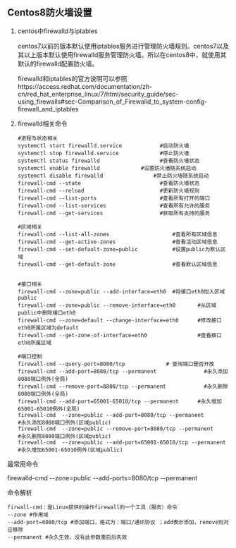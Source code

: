 
## Centos8防火墙设置

1. centos中firewalld与iptables

   centos7以前的版本默认使用iptables服务进行管理防火墙规则。centos7以及其以上版本默认使用firewalld服务管理防火墙。所以在centos8中，就使用其默认的firewalld配置防火墙。

   firewalld和iptables的官方说明可以参照https://access.redhat.com/documentation/zh-cn/red_hat_enterprise_linux/7/html/security_guide/sec-using_firewalls#sec-Comparison_of_Firewalld_to_system-config-firewall_and_iptables

2. firewalld相关命令

   ```shell
   #进程与状态相关
   systemctl start firewalld.service            #启动防火墙  
   systemctl stop firewalld.service             #停止防火墙  
   systemctl status firewalld                   #查看防火墙状态
   systemctl enable firewalld             #设置防火墙随系统启动
   systemctl disable firewalld                #禁止防火墙随系统启动
   firewall-cmd --state                         #查看防火墙状态  
   firewall-cmd --reload                        #更新防火墙规则   
   firewall-cmd --list-ports                    #查看所有打开的端口  
   firewall-cmd --list-services                 #查看所有允许的服务  
   firewall-cmd --get-services                  #获取所有支持的服务  

   #区域相关
   firewall-cmd --list-all-zones                    #查看所有区域信息  
   firewall-cmd --get-active-zones                  #查看活动区域信息  
   firewall-cmd --set-default-zone=public           #设置public为默认区域  
   firewall-cmd --get-default-zone                  #查看默认区域信息  


   #接口相关
   firewall-cmd --zone=public --add-interface=eth0  #将接口eth0加入区域public
   firewall-cmd --zone=public --remove-interface=eth0       #从区域public中删除接口eth0  
   firewall-cmd --zone=default --change-interface=eth0      #修改接口eth0所属区域为default  
   firewall-cmd --get-zone-of-interface=eth0                #查看接口eth0所属区域  

   #端口控制
   firewall-cmd --query-port=8080/tcp             # 查询端口是否开放
   firewall-cmd --add-port=8080/tcp --permanent               #永久添加8080端口例外(全局)
   firewall-cmd --remove-port=8800/tcp --permanent            #永久删除8080端口例外(全局)
   firewall-cmd --add-port=65001-65010/tcp --permanent      #永久增加65001-65010例外(全局)  
   firewall-cmd  --zone=public --add-port=8080/tcp --permanent            #永久添加8080端口例外(区域public)
   firewall-cmd  --zone=public --remove-port=8080/tcp --permanent         #永久删除8080端口例外(区域public)
   firewall-cmd  --zone=public --add-port=65001-65010/tcp --permanent   #永久增加65001-65010例外(区域public) 
   ```

最常用命令

firewalld-cmd --zone=public --add-ports=8080/tcp --permanent

命令解析

   ```shell
   firwall-cmd：是Linux提供的操作firewall的一个工具（服务）命令
   --zone #作用域
   --add-port=8080/tcp #添加端口，格式为：端口/通讯协议 ；add表示添加，remove则对应移除
   --permanent #永久生效，没有此参数重启后失效
   ```
